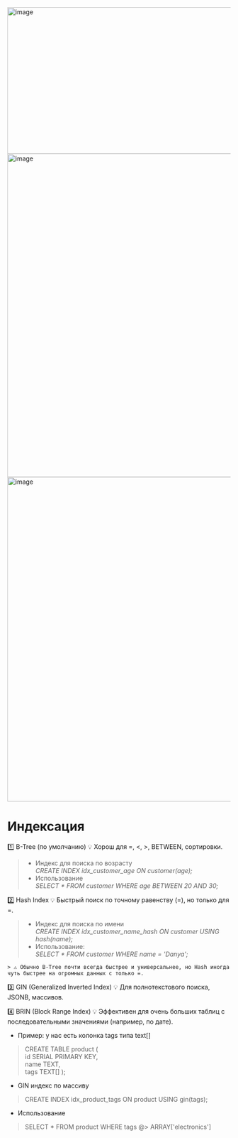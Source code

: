 <img width="1294" height="330" alt="image" src="https://github.com/user-attachments/assets/71c7c157-b5cc-4a20-b38a-4bf3c4af6190" />  
<img width="1111" height="728" alt="image" src="https://github.com/user-attachments/assets/486c8fd7-2643-4385-a824-8e550ab54a6d" />  
<img width="1098" height="731" alt="image" src="https://github.com/user-attachments/assets/575b52d2-edfd-448e-b6b5-95f1c84f5a0e" />  

# Индексация

1️⃣ B-Tree (по умолчанию)
💡 Хорош для =, <, >, BETWEEN, сортировки.  
  > - Индекс для поиска по возрасту   
  > _CREATE INDEX idx_customer_age ON customer(age);_   
  > - Использование  
  > _SELECT * FROM customer WHERE age BETWEEN 20 AND 30;_    

2️⃣ Hash Index
💡 Быстрый поиск по точному равенству (=), но только для =.      
> - Индекс для поиска по имени  
> _CREATE INDEX idx_customer_name_hash ON customer USING hash(name);_    
> - Использование:  
> _SELECT * FROM customer WHERE name = 'Danya';_    
  
```
> ⚠️ Обычно B-Tree почти всегда быстрее и универсальнее, но Hash иногда чуть быстрее на огромных данных с только =.
```
3️⃣ GIN (Generalized Inverted Index)
💡 Для полнотекстового поиска, JSONB, массивов.

4️⃣ BRIN (Block Range Index)
💡 Эффективен для очень больших таблиц с последовательными значениями (например, по дате).  

- Пример: у нас есть колонка tags типа text[]  
> CREATE TABLE product (  
>    id SERIAL PRIMARY KEY,  
>   name TEXT,  
>    tags TEXT[] );  
  
- GIN индекс по массиву  
> CREATE INDEX idx_product_tags ON product USING gin(tags);  
- Использование  
> SELECT * FROM product WHERE tags @> ARRAY['electronics']  
